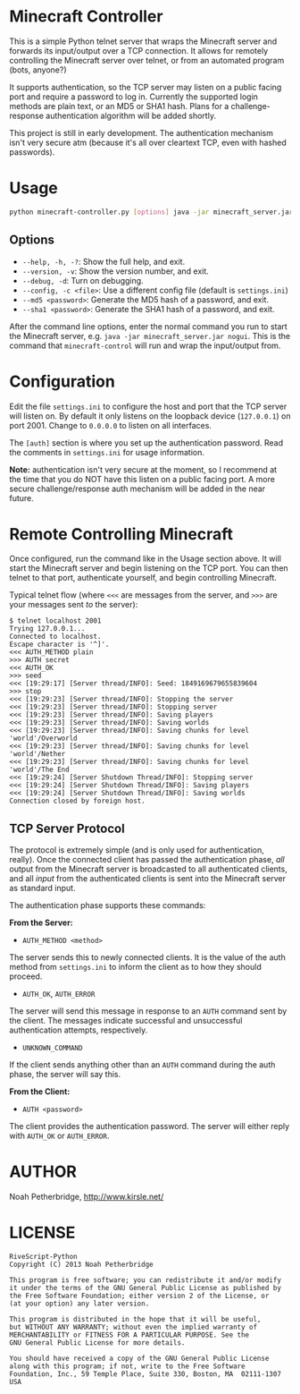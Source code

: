 # Minecraft Controller

This is a simple Python telnet server that wraps the Minecraft server and
forwards its input/output over a TCP connection. It allows for remotely
controlling the Minecraft server over telnet, or from an automated program
(bots, anyone?)

It supports authentication, so the TCP server may listen on a public facing
port and require a password to log in. Currently the supported login methods
are plain text, or an MD5 or SHA1 hash. Plans for a challenge-response
authentication algorithm will be added shortly.

This project is still in early development. The authentication mechanism isn't
very secure atm (because it's all over cleartext TCP, even with hashed
passwords).

# Usage

```bash
python minecraft-controller.py [options] java -jar minecraft_server.jar nogui
```

## Options

* `--help, -h, -?`: Show the full help, and exit.
* `--version, -v`: Show the version number, and exit.
* `--debug, -d`: Turn on debugging.
* `--config, -c <file>`: Use a different config file (default is `settings.ini`)
* `--md5 <password>`: Generate the MD5 hash of a password, and exit.
* `--sha1 <password>`: Generate the SHA1 hash of a password, and exit.

After the command line options, enter the normal command you run to start the
Minecraft server, e.g. `java -jar minecraft_server.jar nogui`. This is the
command that `minecraft-control` will run and wrap the input/output from.

# Configuration

Edit the file `settings.ini` to configure the host and port that the TCP
server will listen on. By default it only listens on the loopback device
(`127.0.0.1`) on port 2001. Change to `0.0.0.0` to listen on all interfaces.

The `[auth]` section is where you set up the authentication password. Read
the comments in `settings.ini` for usage information.

**Note:** authentication isn't very secure at the moment, so I recommend at
the time that you do NOT have this listen on a public facing port. A more
secure challenge/response auth mechanism will be added in the near future.

# Remote Controlling Minecraft

Once configured, run the command like in the Usage section above. It will
start the Minecraft server and begin listening on the TCP port. You can then
telnet to that port, authenticate yourself, and begin controlling Minecraft.

Typical telnet flow (where `<<<` are messages from the server, and `>>>` are
your messages sent *to* the server):

```
$ telnet localhost 2001
Trying 127.0.0.1...
Connected to localhost.
Escape character is '^]'.
<<< AUTH_METHOD plain
>>> AUTH secret
<<< AUTH_OK
>>> seed
<<< [19:29:17] [Server thread/INFO]: Seed: 1849169679655839604
>>> stop
<<< [19:29:23] [Server thread/INFO]: Stopping the server
<<< [19:29:23] [Server thread/INFO]: Stopping server
<<< [19:29:23] [Server thread/INFO]: Saving players
<<< [19:29:23] [Server thread/INFO]: Saving worlds
<<< [19:29:23] [Server thread/INFO]: Saving chunks for level 'world'/Overworld
<<< [19:29:23] [Server thread/INFO]: Saving chunks for level 'world'/Nether
<<< [19:29:23] [Server thread/INFO]: Saving chunks for level 'world'/The End
<<< [19:29:24] [Server Shutdown Thread/INFO]: Stopping server
<<< [19:29:24] [Server Shutdown Thread/INFO]: Saving players
<<< [19:29:24] [Server Shutdown Thread/INFO]: Saving worlds
Connection closed by foreign host.
```

## TCP Server Protocol

The protocol is extremely simple (and is only used for authentication, really).
Once the connected client has passed the authentication phase, *all* output from
the Minecraft server is broadcasted to all authenticated clients, and all *input*
from the authenticated clients is sent into the Minecraft server as standard
input.

The authentication phase supports these commands:

**From the Server:**

* `AUTH_METHOD <method>`

The server sends this to newly connected clients. It is the value of the auth
method from `settings.ini` to inform the client as to how they should proceed.

* `AUTH_OK`, `AUTH_ERROR`

The server will send this message in response to an `AUTH` command sent by
the client. The messages indicate successful and unsuccessful authentication
attempts, respectively.

* `UNKNOWN_COMMAND`

If the client sends anything other than an `AUTH` command during the auth
phase, the server will say this.

**From the Client:**

* `AUTH <password>`

The client provides the authentication password. The server will either reply
with `AUTH_OK` or `AUTH_ERROR`.

# AUTHOR

Noah Petherbridge, http://www.kirsle.net/

# LICENSE

```
RiveScript-Python
Copyright (C) 2013 Noah Petherbridge

This program is free software; you can redistribute it and/or modify
it under the terms of the GNU General Public License as published by
the Free Software Foundation; either version 2 of the License, or
(at your option) any later version.

This program is distributed in the hope that it will be useful,
but WITHOUT ANY WARRANTY; without even the implied warranty of
MERCHANTABILITY or FITNESS FOR A PARTICULAR PURPOSE. See the
GNU General Public License for more details.

You should have received a copy of the GNU General Public License
along with this program; if not, write to the Free Software
Foundation, Inc., 59 Temple Place, Suite 330, Boston, MA  02111-1307  USA
```
